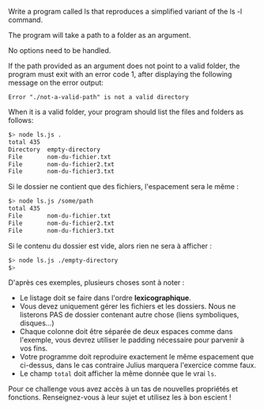 Write a program called ls that reproduces a simplified variant of the ls -l command.

The program will take a path to a folder as an argument.

No options need to be handled.

If the path provided as an argument does not point to a valid folder, the program must exit with an error code 1, after displaying the following message on the error output:

```
Error "./not-a-valid-path" is not a valid directory
```

When it is a valid folder, your program should list the files and folders as follows:

```bash
$> node ls.js .
total 435
Directory  empty-directory
File       nom-du-fichier.txt
File       nom-du-fichier2.txt
File       nom-du-fichier3.txt
```

Si le dossier ne contient que des fichiers, l'espacement sera le même :

```bash
$> node ls.js /some/path
total 435
File       nom-du-fichier.txt
File       nom-du-fichier2.txt
File       nom-du-fichier3.txt
```

Si le contenu du dossier est vide, alors rien ne sera à afficher :

```bash
$> node ls.js ./empty-directory
$>
```

D'après ces exemples, plusieurs choses sont à noter :

- Le listage doit se faire dans l'ordre **lexicographique**.
- Vous devez uniquement gérer les fichiers et les dossiers. Nous ne listerons PAS de dossier contenant autre chose (liens symboliques, disques...)
- Chaque colonne doit être séparée de deux espaces comme dans l'exemple, vous devrez utiliser le padding nécessaire pour parvenir à vos fins.
- Votre programme doit reproduire exactement le même espacement que ci-dessus, dans le cas contraire Julius marquera l'exercice comme faux.
- Le champ `total` doit afficher la même donnée que le vrai `ls`.

Pour ce challenge vous avez accès à un tas de nouvelles propriétés et fonctions. Renseignez-vous à leur sujet et utilisez les à bon escient !
